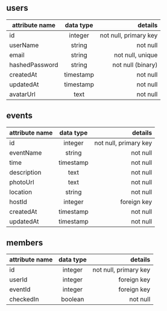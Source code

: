 ## **users**

| attribute name | data type |               details |
| -------------- | :-------: | --------------------: |
| id             |  integer  | not null, primary key |
| userName       |  string   |              not null |
| email          |  string   |      not null, unique |
| hashedPassword |  string   |     not null (binary) |
| createdAt      | timestamp |              not null |
| updatedAt      | timestamp |              not null |
| avatarUrl      |   text    |              not null |

## **events**

| attribute name | data type |               details |
| -------------- | :-------: | --------------------: |
| id             |  integer  | not null, primary key |
| eventName      |  string   |              not null |
| time           | timestamp |              not null |
| description    |   text    |              not null |
| photoUrl       |   text    |              not null |
| location       |  string   |              not null |
| hostId         |  integer  |           foreign key |
| createdAt      | timestamp |              not null |
| updatedAt      | timestamp |              not null |

## **members**

| attribute name | data type |               details |
| -------------- | :-------: | --------------------: |
| id             |  integer  | not null, primary key |
| userId         |  integer  |           foreign key |
| eventId        |  integer  |           foreign key |
| checkedIn      |  boolean  |              not null |